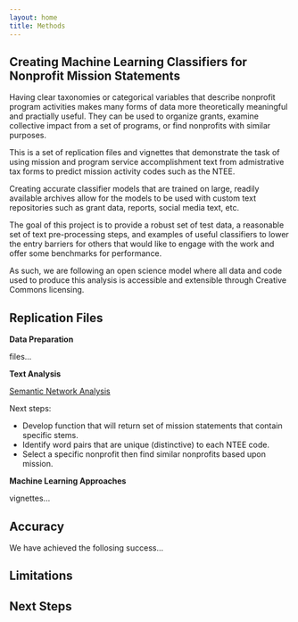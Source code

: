 ```yaml
---
layout: home
title: Methods
---
```


## Creating Machine Learning Classifiers for Nonprofit Mission Statements

Having clear taxonomies or categorical variables that describe nonprofit program activities makes many forms of data more theoretically meaningful and practially useful. They can be used to organize grants, examine collective impact from a set of programs, or find nonprofits with similar purposes. 

This is a set of replication files and vignettes that demonstrate the task of using mission and program service accomplishment text from admistrative tax forms to predict mission activity codes such as the NTEE.

Creating accurate classifier models that are trained on large, readily available archives allow for the models to be used with custom text repositories such as grant data, reports, social media text, etc. 

The goal of this project is to provide a robust set of test data, a reasonable set of text pre-processing steps, and examples of useful classifiers to lower the entry barriers for others that would like to engage with the work and offer some benchmarks for performance. 

As such, we are following an open science model where all data and code used to produce this analysis is accessible and extensible through Creative Commons licensing. 



## Replication Files

**Data Preparation** 

files...

**Text Analysis**

[Semantic Network Analysis](tutorials/semantic_networks.html)

Next steps:
* Develop function that will return set of mission statements that contain specific stems. 
* Identify word pairs that are unique (distinctive) to each NTEE code. 
* Select a specific nonprofit then find similar nonprofits based upon mission. 

**Machine Learning Approaches**  

vignettes...



## Accuracy

We have achieved the follosing success...


## Limitations


## Next Steps
